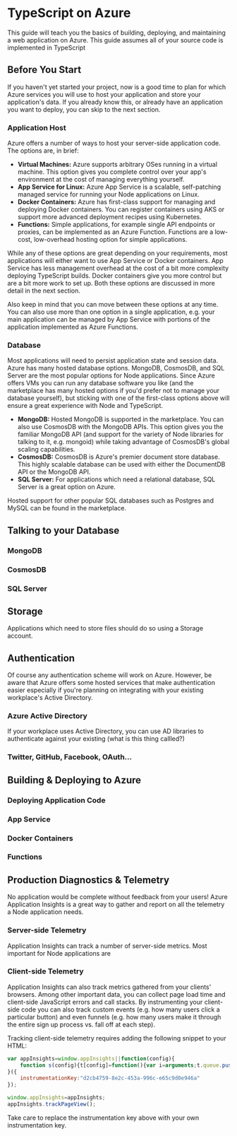 # TypeScript on Azure
This guide will teach you the basics of building, deploying, and maintaining a web application on Azure. This guide assumes all of your source code is implemented in TypeScript

## Before You Start
If you haven't yet started your project, now is a good time to plan for which Azure services you will use to host your application and store your application's data. If you already know this, or already have an application you want to deploy, you can skip to the next section.

### Application Host
Azure offers a number of ways to host your server-side application code. The options are, in brief:

* **Virtual Machines:** Azure supports arbitrary OSes running in a virtual machine. This option gives you complete control over your app's environment at the cost of managing everything yourself.
* **App Service for Linux:** Azure App Service is a scalable, self-patching managed service for running your Node applications on Linux.
* **Docker Containers:** Azure has first-class support for managing and deploying Docker containers. You can register containers using AKS or support more advanced deployment recipes using Kubernetes.
* **Functions:** Simple applications, for example single API endpoints or proxies, can be implemented as an Azure Function. Functions are a low-cost, low-overhead hosting option for simple applications.

While any of these options are great depending on your requirements, most applications will either want to use App Service or Docker containers. App Service has less management overhead at the cost of a bit more complexity deploying TypeScript builds. Docker containers give you more control but are a bit more work to set up. Both these options are discussed in more detail in the next section.

Also keep in mind that you can move between these options at any time. You can also use more than one option in a single application, e.g. your main application can be managed by App Service with portions of the application implemented as Azure Functions.

### Database
Most applications will need to persist application state and session data. Azure has many hosted database options. MongoDB, CosmosDB, and SQL Server are the most popular options for Node applications. Since Azure offers VMs you can run any database software you like (and the marketplace has many hosted options if you'd prefer not to manage your database yourself), but sticking with one of the first-class options above will ensure a great experience with Node and TypeScript.

* **MongoDB:** Hosted MongoDB is supported in the marketplace. You can also use CosmosDB with the MongoDB APIs. This option gives you the familiar MongoDB API (and support for the variety of Node libraries for talking to it, e.g. mongoid) while taking advantage of CosmosDB's global scaling capabilities.
* **CosmosDB:** CosmosDB is Azure's premier document store database. This highly scalable database can be used with either the DocumentDB API or the MongoDB API.
* **SQL Server:** For applications which need a relational database, SQL Server is a great option on Azure.

Hosted support for other popular SQL databases such as Postgres and MySQL can be found in the marketplace.

## Talking to your Database

### MongoDB

### CosmosDB

### SQL Server

## Storage
Applications which need to store files should do so using a Storage account.

## Authentication

Of course any authentication scheme will work on Azure. However, be aware that Azure offers some hosted services that make authentication easier especially if you're planning on integrating with your existing workplace's Active Directory.

### Azure Active Directory
If your workplace uses Active Directory, you can use AD libraries to authenticate against your existing (what is this thing callled?)

### Twitter, GitHub, Facebook, OAuth...
## Building &amp; Deploying to Azure

### Deploying Application Code

### App Service

### Docker Containers

### Functions

## Production Diagnostics &amp; Telemetry

No application would be complete without feedback from your users! Azure Application Insights is a great way to gather and report on all the telemetry a Node application needs.

### Server-side Telemetry

Application Insights can track a number of server-side metrics. Most important for Node applications are 

### Client-side Telemetry

Application Insights can also track metrics gathered from your clients' browsers. Among other important data, you can collect page load time and client-side JavaScript errors and call stacks. By instrumenting your client-side code you can also track custom events (e.g. how many users click a particular button) and even funnels (e.g. how many users make it through the entire sign up process vs. fall off at each step).

Tracking client-side telemetry requires adding the following snippet to your HTML:

```js
var appInsights=window.appInsights||function(config){
    function s(config){t[config]=function(){var i=arguments;t.queue.push(function(){t[config].apply(t,i)})}}var t={config:config},r=document,f=window,e="script",o=r.createElement(e),i,u;for(o.src=config.url||"//az416426.vo.msecnd.net/scripts/a/ai.0.js",r.getElementsByTagName(e)[0].parentNode.appendChild(o),t.cookie=r.cookie,t.queue=[],i=["Event","Exception","Metric","PageView","Trace"];i.length;)s("track"+i.pop());return config.disableExceptionTracking||(i="onerror",s("_"+i),u=f[i],f[i]=function(config,r,f,e,o){var s=u&&u(config,r,f,e,o);return s!==!0&&t["_"+i](config,r,f,e,o),s}),t
}({
    instrumentationKey:"d2cb4759-8e2c-453a-996c-e65c9d0e946a"
});

window.appInsights=appInsights;
appInsights.trackPageView();
```

Take care to replace the instrumentation key above with your own instrumentation key.